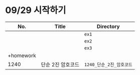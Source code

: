 # 09/29 시작하기



| No.       | Title             | Directory                |
| --------- | ----------------- | ------------------------ |
|           |                   | `ex1`                    |
|           |                   | `ex2`                    |
|           |                   | `ex3`                    |
| +homework |                   |                          |
| 1240      | 단순 2진 암호코드 | `1240_단순_2진_암호코드` |

